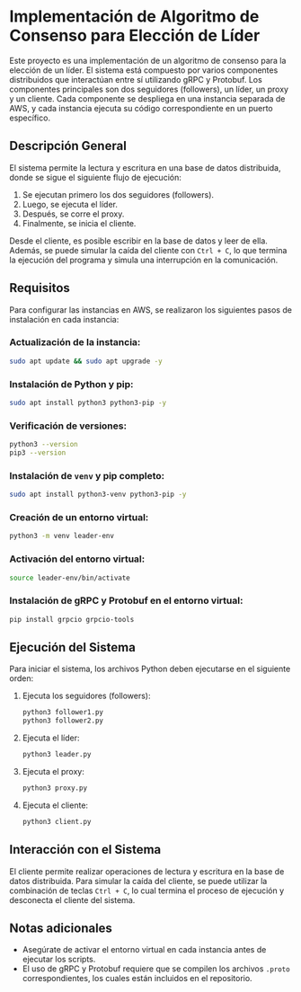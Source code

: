 # Implementación de Algoritmo de Consenso para Elección de Líder

Este proyecto es una implementación de un algoritmo de consenso para la elección de un líder. El sistema está compuesto por varios componentes distribuidos que interactúan entre sí utilizando gRPC y Protobuf. Los componentes principales son dos seguidores (followers), un líder, un proxy y un cliente. Cada componente se despliega en una instancia separada de AWS, y cada instancia ejecuta su código correspondiente en un puerto específico.

## Descripción General

El sistema permite la lectura y escritura en una base de datos distribuida, donde se sigue el siguiente flujo de ejecución:
1. Se ejecutan primero los dos seguidores (followers).
2. Luego, se ejecuta el líder.
3. Después, se corre el proxy.
4. Finalmente, se inicia el cliente.

Desde el cliente, es posible escribir en la base de datos y leer de ella. Además, se puede simular la caída del cliente con `Ctrl + C`, lo que termina la ejecución del programa y simula una interrupción en la comunicación.

## Requisitos

Para configurar las instancias en AWS, se realizaron los siguientes pasos de instalación en cada instancia:

### Actualización de la instancia:
```bash
sudo apt update && sudo apt upgrade -y
```

### Instalación de Python y pip:
```bash
sudo apt install python3 python3-pip -y
```

### Verificación de versiones:
```bash
python3 --version
pip3 --version
```

### Instalación de `venv` y pip completo:
```bash
sudo apt install python3-venv python3-pip -y
```

### Creación de un entorno virtual:
```bash
python3 -m venv leader-env
```

### Activación del entorno virtual:
```bash
source leader-env/bin/activate
```

### Instalación de gRPC y Protobuf en el entorno virtual:
```bash
pip install grpcio grpcio-tools
```

## Ejecución del Sistema

Para iniciar el sistema, los archivos Python deben ejecutarse en el siguiente orden:

1. Ejecuta los seguidores (followers):
   ```bash
   python3 follower1.py
   python3 follower2.py
   ```

2. Ejecuta el líder:
   ```bash
   python3 leader.py
   ```

3. Ejecuta el proxy:
   ```bash
   python3 proxy.py
   ```

4. Ejecuta el cliente:
   ```bash
   python3 client.py
   ```

## Interacción con el Sistema

El cliente permite realizar operaciones de lectura y escritura en la base de datos distribuida. Para simular la caída del cliente, se puede utilizar la combinación de teclas `Ctrl + C`, lo cual termina el proceso de ejecución y desconecta el cliente del sistema.

## Notas adicionales

- Asegúrate de activar el entorno virtual en cada instancia antes de ejecutar los scripts.
- El uso de gRPC y Protobuf requiere que se compilen los archivos `.proto` correspondientes, los cuales están incluidos en el repositorio.

